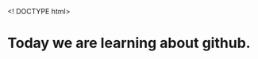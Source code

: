 <! DOCTYPE html> 
<html>
  <head> 
  <meta charset="UTF-8" >
    <meta name="discription" content="Thomas Edison Web and App Development CTE HS"> 
    <meta name="keywords" content="Thomas Edison"> 
    <meta name="author" content="Nabila Akter"> 
    <title>
    Nabila Akter Senior Porfolio Thomas Edison CTE HS 
    </title>
  </head>
  <body>
    <h1>
      Today we are learning about github. 
    </h1>
  </body>
</html>
